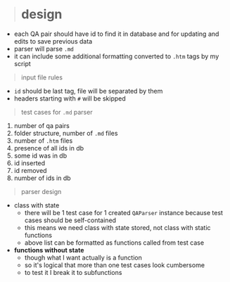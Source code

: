 > # design

- each QA pair should have id to find it in database and for updating and edits to save previous data
- parser will parse `.md`
- it can include some additional formatting converted to `.htm` tags by my script


> input file rules

- `id` should be last tag, file will be separated by them
- headers starting with `#` will be skipped


> test cases for `.md` parser

1. number of qa pairs
2. folder structure, number of `.md` files
3. number of `.htm` files
4. presence of all ids in db
5. some id was in db
6. id inserted
7. id removed
8. number of ids in db


> parser design

- class with state
  - there will be 1 test case for 1 created `QAParser` instance because test cases should be self-contained
  - this means we need class with state stored, not class with static functions
  - above list can be formatted as functions called from test case
- **functions without state**
  - though what I want actually is a function
  - so it's logical that more than one test cases look cumbersome
  - to test it I break it to subfunctions
